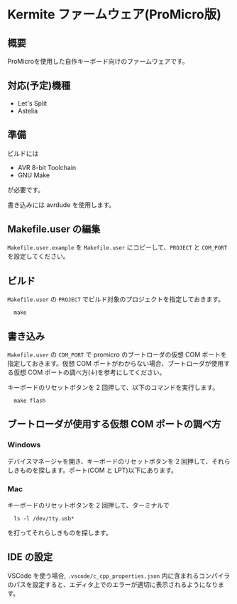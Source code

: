 # Kermite ファームウェア(ProMicro版)

## 概要

ProMicroを使用した自作キーボード向けのファームウェアです。

## 対応(予定)機種
- Let's Split
- Astelia

## 準備

ビルドには

- AVR 8-bit Toolchain
- GNU Make

が必要です。

書き込みには avrdude を使用します。

## Makefile.user の編集

`Makefile.user.example` を `Makefile.user` にコピーして、`PROJECT` と `COM_PORT` を設定してください。

## ビルド

`Makefile.user` の `PROJECT` でビルド対象のプロジェクトを指定しておきます。

```
  make
```

## 書き込み

`Makefile.user` の `COM_PORT` で promicro のブートローダの仮想 COM ポートを指定しておきます。仮想 COM ポートがわからない場合、ブートローダが使用する仮想 COM ポートの調べ方(↓)を参考にしてください。

キーボードのリセットボタンを 2 回押して、以下のコマンドを実行します。

```
  make flash
```

## ブートローダが使用する仮想 COM ポートの調べ方

### Windows

デバイスマネージャを開き、キーボードのリセットボタンを 2 回押して、それらしきものを探します。ポート(COM と LPT)以下にあります。

### Mac

キーボードのリセットボタンを 2 回押して、ターミナルで

```
  ls -l /dev/tty.usb*
```

を打ってそれらしきものを探します。

## IDE の設定

VSCode を使う場合, `.vscode/c_cpp_properties.json` 内に含まれるコンパイラのパスを設定すると、エディタ上でのエラーが適切に表示されるようになります。
